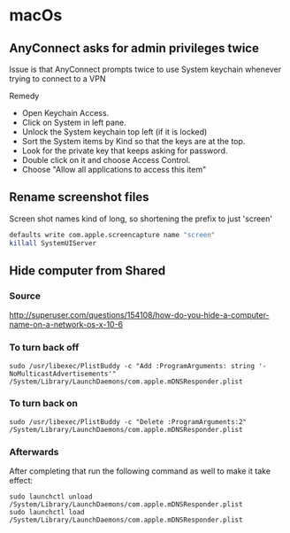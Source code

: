 # macOs

## AnyConnect asks for admin privileges twice 

Issue is that AnyConnect prompts twice to use System keychain whenever trying to connect to a VPN

Remedy

 - Open Keychain Access.
 - Click on System in left pane.
 - Unlock the System keychain top left (if it is locked)
 - Sort the System items by Kind so that the keys are at the top.
 - Look for the private key that keeps asking for password.
 - Double click on it and choose Access Control.
 - Choose "Allow all applications to access this item"


## Rename screenshot files

Screen shot names kind of long, so shortening the prefix to just 'screen' 

```sh
defaults write com.apple.screencapture name "screen"  
killall SystemUIServer 
```

## Hide computer from Shared

### Source 

http://superuser.com/questions/154108/how-do-you-hide-a-computer-name-on-a-network-os-x-10-6

### To turn back off

    sudo /usr/libexec/PlistBuddy -c "Add :ProgramArguments: string '-NoMulticastAdvertisements'" /System/Library/LaunchDaemons/com.apple.mDNSResponder.plist

### To turn back on

    sudo /usr/libexec/PlistBuddy -c "Delete :ProgramArguments:2" /System/Library/LaunchDaemons/com.apple.mDNSResponder.plist

### Afterwards

After completing that run the following command as well to make it take effect:

    sudo launchctl unload /System/Library/LaunchDaemons/com.apple.mDNSResponder.plist
    sudo launchctl load /System/Library/LaunchDaemons/com.apple.mDNSResponder.plist


